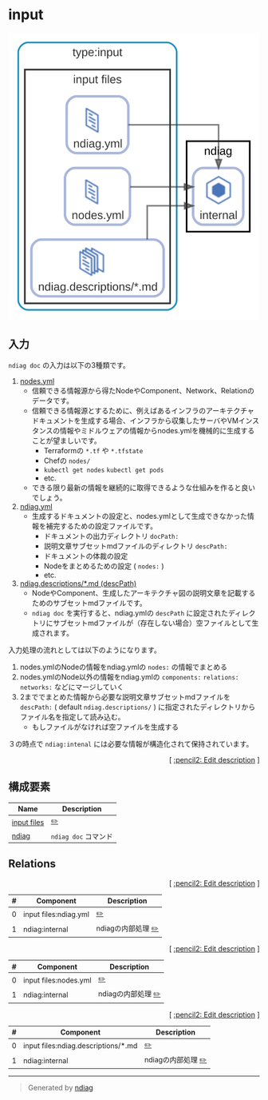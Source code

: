 # input

![view](view-input.svg)

## 入力

`ndiag doc` の入力は以下の3種類です。

1. [nodes.yml](/example/3-tier/input/nodes.yml)
    - 信頼できる情報源から得たNodeやComponent、Network、Relationのデータです。
    - 信頼できる情報源とするために、例えばあるインフラのアーキテクチャドキュメントを生成する場合、インフラから収集したサーバやVMインスタンスの情報やミドルウェアの情報からnodes.ymlを機械的に生成することが望ましいです。
        - Terraformの `*.tf` や `*.tfstate`
        - Chefの `nodes/`
        - `kubectl get nodes` `kubectl get pods`
        - etc.
    - できる限り最新の情報を継続的に取得できるような仕組みを作ると良いでしょう。
2. [ndiag.yml](/example/3-tier/input/ndiag.yml)
    - 生成するドキュメントの設定と、nodes.ymlとして生成できなかった情報を補完するための設定ファイルです。
        - ドキュメントの出力ディレクトリ `docPath:`
        - 説明文章サブセットmdファイルのディレクトリ `descPath:`
        - ドキュメントの体裁の設定
        - Nodeをまとめるための設定 ( `nodes:` )
        - etc.
3. [ndiag.descriptions/*.md (descPath)](/example/3-tier/input/ndiag.descriptions)
    - NodeやComponent、生成したアーキテクチャ図の説明文章を記載するためのサブセットmdファイルです。
    - `ndiag doc` を実行すると、ndiag.ymlの `descPath` に設定されたディレクトリにサブセットmdファイルが（存在しない場合）空ファイルとして生成されます。

入力処理の流れとしては以下のようになります。

1. nodes.ymlのNodeの情報をndiag.ymlの `nodes:` の情報でまとめる
2. nodes.ymlのNode以外の情報をndiag.ymlの `components:` `relations:` `networks:` などにマージしていく
3. 2まででまとめた情報から必要な説明文章サブセットmdファイルを `descPath:` ( default `ndiag.descriptions/` ) に指定されたディレクトリからファイル名を指定して読み込む。
    - もしファイルがなければ空ファイルを生成する

３の時点で `ndiag:intenal` には必要な情報が構造化されて保持されています。


<p align="right">
  [ <a href="../ndiag.descriptions.ja/_view-input.md">:pencil2: Edit description</a> ]
<p>

## 構成要素

| Name | Description |
| --- | --- |
| [input files](node-input_files.md) | <a href="../ndiag.descriptions.ja/_node-input_files.md">:pencil2:</a> |
| [ndiag](node-ndiag.md) | `ndiag doc` コマンド |

## Relations

<p align="right">
  [ <a href="../ndiag.descriptions.ja/_relation-input_files_ndiag.yml-da3a497.md">:pencil2: Edit description</a> ]
<p>

| # | Component | Description |
| --- | --- | --- |
| 0 | input files:ndiag.yml |  <a href="../ndiag.descriptions.ja/_component-input_files_ndiag.yml.md">:pencil2:</a> |
| 1 | ndiag:internal | ndiagの内部処理 <a href="../ndiag.descriptions.ja/_component-ndiag_internal.md">:pencil2:</a> |


<p align="right">
  [ <a href="../ndiag.descriptions.ja/_relation-input_files_nodes.yml-efaf14b.md">:pencil2: Edit description</a> ]
<p>

| # | Component | Description |
| --- | --- | --- |
| 0 | input files:nodes.yml |  <a href="../ndiag.descriptions.ja/_component-input_files_nodes.yml.md">:pencil2:</a> |
| 1 | ndiag:internal | ndiagの内部処理 <a href="../ndiag.descriptions.ja/_component-ndiag_internal.md">:pencil2:</a> |


<p align="right">
  [ <a href="../ndiag.descriptions.ja/_relation-input_files_ndiag.descriptions__.md-1cdb9dd.md">:pencil2: Edit description</a> ]
<p>

| # | Component | Description |
| --- | --- | --- |
| 0 | input files:ndiag.descriptions/*.md |  <a href="../ndiag.descriptions.ja/_component-input_files_ndiag.descriptions__.md.md">:pencil2:</a> |
| 1 | ndiag:internal | ndiagの内部処理 <a href="../ndiag.descriptions.ja/_component-ndiag_internal.md">:pencil2:</a> |






---

> Generated by [ndiag](https://github.com/k1LoW/ndiag)
